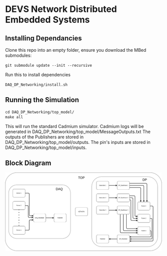 # DEVS Network Distributed Embedded Systems


## Installing Dependancies

Clone this repo into an empty folder, ensure you download the MBed submodules:

`git submodule update --init --recursive`

Run this to install dependencies

`DAQ_DP_Networking/install.sh`


## Running the Simulation

```
cd DAQ_DP_Networking/top_model/
make all
```

This will run the standard Cadmium simulator. Cadmium logs will be generated in DAQ_DP_Networking/top_model/MessageOutputs.txt
The outputs of the Publishers are stored in DAQ_DP_Networking/top_model/outputs.
The pin's inputs are stored in DAQ_DP_Networking/top_model/inputs.

## Block Diagram

![block_diagram](Docs/BlockDiagram.png)